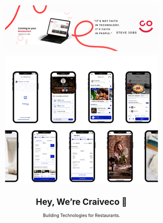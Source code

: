 <p align="center">
  <img src="https://raw.githubusercontent.com/craiveco/craiveco/main/It%E2%80%99s%20not%20faith%20in%20technology.%20It%E2%80%99s%20faith%20in%20people.%20(1).png" alt="Faith in People" width="600" />
</p>

<p align="center">
  <img src="https://raw.githubusercontent.com/craiveco/craiveco/main/White%20&%20Green%20Mobile%20Mockup%20Photo%20Collage%20Beauty%20Facebook%20Post.png" alt="Mobile Mockup" width="600" />
</p>



<h1 align="center">Hey, We’re Craiveco 👋</h1>
<p align="center">Building Technologies for Restaurants.</p>
